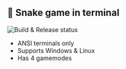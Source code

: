 ## 🐍 Snake game in terminal
![Build & Release status]()
- ANSI terminals only
- Supports Windows & Linux
- Has 4 gamemodes
